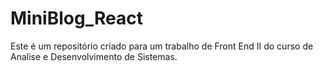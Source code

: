 # MiniBlog_React
Este é um repositório criado para um trabalho de Front End II do curso de Analise e Desenvolvimento de Sistemas.
